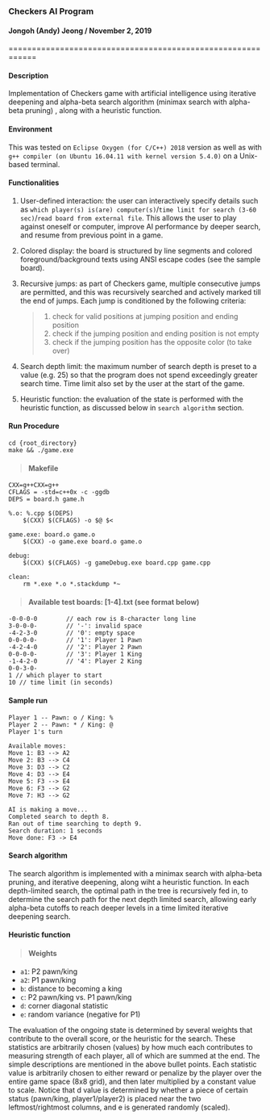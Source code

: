 ### Checkers AI Program
#### Jongoh (Andy) Jeong / November 2, 2019

============================================================

#### Description

Implementation of Checkers game with artificial intelligence using iterative deepening and alpha-beta search algorithm (minimax search with alpha-beta pruning) , along with a heuristic function.

#### Environment

This was tested on ``Eclipse Oxygen (for C/C++) 2018`` version as well as with ``g++ compiler (on Ubuntu 16.04.11 with kernel version 5.4.0)`` on a Unix-based terminal.

#### Functionalities
1. User-defined interaction: the user can interactively specify details such as `which player(s) is(are) computer(s)`/`time limit for search (3-60 sec)`/`read board from external file`. This allows the user to play against oneself or computer, improve AI performance by deeper search, and resume from previous point in a game.
2. Colored display: the board is structured by line segments and colored foreground/background texts using ANSI escape codes (see the sample board).
3. Recursive jumps: as part of Checkers game, multiple consecutive jumps are permitted, and this was recursively searched and actively marked till the end of jumps. Each jump is conditioned by the
following criteria:
    > 1) check for valid positions at jumping position and ending position
    > 2) check if the jumping position and ending position is not empty
    > 3) check if the jumping position has the opposite color (to take over)

4. Search depth limit: the maximum number of search depth is preset to a value (e.g. 25) so that the program does not spend exceedingly greater search time. Time limit also set by the user at the start of the game.
5. Heuristic function: the evaluation of the state is performed with the heuristic function, as discussed below in `search algorithm` section.

#### Run Procedure
```
cd {root_directory}
make && ./game.exe
```
>#### Makefile
```
CXX=g++CXX=g++
CFLAGS = -std=c++0x -c -ggdb 
DEPS = board.h game.h

%.o: %.cpp $(DEPS)
	$(CXX) $(CFLAGS) -o $@ $<

game.exe: board.o game.o
	$(CXX) -o game.exe board.o game.o

debug:
	$(CXX) $(CFLAGS) -g gameDebug.exe board.cpp game.cpp

clean:
	rm *.exe *.o *.stackdump *~
```
> #### Available test boards: [1-4].txt (see format below)
```
-0-0-0-0        // each row is 8-character long line
3-0-0-0-        // '-': invalid space
-4-2-3-0        // '0': empty space
0-0-0-0-        // '1': Player 1 Pawn
-4-2-4-0        // '2': Player 2 Pawn
0-0-0-0-        // '3': Player 1 King
-1-4-2-0        // '4': Player 2 King
0-0-3-0-
1 // which player to start
10 // time limit (in seconds)
```
#### Sample run

```
Player 1 -- Pawn: o / King: %
Player 2 -- Pawn: * / King: @
Player 1's turn

Available moves:
Move 1: B3 --> A2
Move 2: B3 --> C4
Move 3: D3 --> C2
Move 4: D3 --> E4
Move 5: F3 --> E4
Move 6: F3 --> G2
Move 7: H3 --> G2

AI is making a move...
Completed search to depth 8.
Ran out of time searching to depth 9.
Search duration: 1 seconds
Move done: F3 -> E4
```

#### Search algorithm
The search algorithm is implemented with a minimax search with alpha-beta pruning, and iterative deepening, along wiht a heuristic function. In each depth-limited search, the optimal path in the tree is recursively fed in, to determine the search path for the next depth limited search, allowing early alpha-beta cutoffs to reach deeper levels in a time limited iterative deepening search.

#### Heuristic function
> #### Weights
- `a1`: P2 pawn/king
- `a2`: P1 pawn/king
- `b`: distance to becoming a king
- `c`: P2 pawn/king vs. P1 pawn/king
- `d`: corner diagonal statistic
- `e`: random variance (negative for P1)

The evaluation of the ongoing state is determined by several weights that contribute to the overall score, or the heuristic for the search. These statistics are arbitrarily chosen (values) by how much each contributes to measuring strength of each player, all of which are summed at the end. The simple descriptions are mentioned in the above bullet points. Each statistic value is arbitrarily chosen to either reward or penalize by the player over the entire game space (8x8 grid), and then later multiplied by a constant value to scale. Notice that d value is determined by whether a piece of certain status (pawn/king, player1/player2) is placed near the two leftmost/rightmost columns, and e is generated randomly (scaled).

